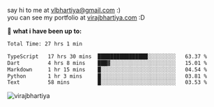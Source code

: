 say hi to me at [vlbhartiya@gmail.com](mailto:vlbhartiya@gmail.com) :)<br/>
you can see my portfolio at [virajbhartiya.com](https://virajbhartiya.com) :D<br/>


🚀 **what i have been up to:**

<!--START_SECTION:waka-->

```txt
Total Time: 27 hrs 1 min

TypeScript   17 hrs 30 mins  ████████████████░░░░░░░░░   63.37 %
Dart         4 hrs 8 mins    ███▓░░░░░░░░░░░░░░░░░░░░░   15.01 %
Markdown     1 hr 15 mins    █░░░░░░░░░░░░░░░░░░░░░░░░   04.54 %
Python       1 hr 3 mins     █░░░░░░░░░░░░░░░░░░░░░░░░   03.81 %
Text         58 mins         █░░░░░░░░░░░░░░░░░░░░░░░░   03.53 %
```

<!--END_SECTION:waka-->

<p align="left"> <img src="https://komarev.com/ghpvc/?username=virajbhartiya&color=blue" alt="virajbhartiya" /> </p>

